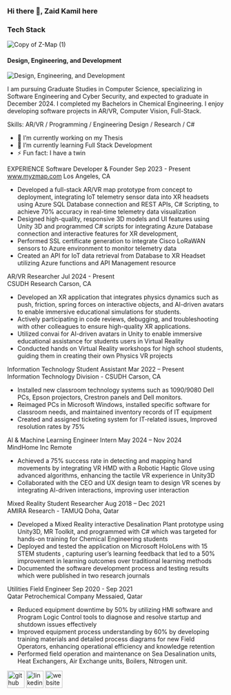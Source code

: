 ### Hi there 👋, Zaid Kamil here


### Tech Stack
![Copy of Z-Map (1)](https://github.com/user-attachments/assets/ce3782a5-7227-4b85-bba0-eeb3de96fb82)




#### Design, Engineering, and Development
![Design, Engineering, and Development](https://pbs.twimg.com/profile_banners/2438856014/1717985267/1080x360)

I am pursuing Graduate Studies in Computer Science, specializing in Software Engineering and Cyber Security, and expected to graduate in December 2024. I completed my Bachelors in Chemical Engineering. I enjoy developing software projects in AR/VR, Computer Vision, Full-Stack.

Skills: AR/VR / Programming / Engineering Design / Research / C#

- 🔭 I’m currently working on my Thesis 
- 🌱 I’m currently learning Full Stack Development 
- ⚡ Fun fact: I have a twin

EXPERIENCE
Software Developer & Founder 	                                                                                                                                                             Sep 2023 - Present       
www.myzmap.com                                                                                                                                                                                               Los Angeles, CA
-	Developed a full-stack AR/VR map prototype from concept to deployment, integrating IoT telemetry sensor data into XR headsets using Azure SQL Database connection and REST APIs, C# Scripting, to achieve 70% accuracy in real-time telemetry data visualization 
-	Designed high-quality, responsive 3D models and UI features using Unity 3D and programmed C# scripts for integrating Azure Database connection and interactive features for XR development, 
-	Performed SSL certificate generation to integrate Cisco LoRaWAN sensors to Azure environment to monitor telemetry data
-	Created an API for IoT data retrieval from Database to XR Headset utilizing Azure functions and API Management resource

AR/VR Researcher	                                                                                                                                                                              Jul 2024 -  Present       
CSUDH Research	                                                                                                                                                                                                          Carson, CA                  
-	Developed an XR application that integrates physics dynamics such as push, friction, spring forces on interactive objects, and AI-driven avatars to enable immersive educational simulations for students. 
-	Actively participating in code reviews, debugging, and troubleshooting with other colleagues to ensure high-quality XR applications.
-	Utilized convai for AI-driven avatars in Unity to enable immersive educational assistance for students users in Virtual Reality
-	Conducted hands on Virtual Reality workshops for high school students, guiding them in creating their own Physics VR projects 

Information Technology Student Assistant                                                                                                                                       Mar 2022 –   Present      
Information Technology Division - CSUDH		                                                                                                                                            Carson, CA                      
-	Installed new classroom technology systems such as 1090/9080 Dell PCs, Epson projectors, Crestron panels and Dell monitors. 
-	Reimaged PCs in Microsoft Windows, installed specific software for classroom needs, and maintained inventory records of IT equipment
-	Created and assigned ticketing system for IT-related issues, Improved resolution rates by 75% 

AI & Machine Learning Engineer Intern	                                                                                                                                        May 2024 –  Nov 2024      
MindHome Inc		                                                                                                                                                                                                Remote
-	Achieved a 75% success rate in detecting and mapping hand movements by integrating VR HMD with a Robotic Haptic Glove using advanced algorithms, enhancing the tactile VR experience in Unity3D
-	Collaborated with the CEO and UX design team to design VR scenes by integrating AI-driven interactions, improving user interaction

Mixed Reality Student Researcher	                                                                                                                                          Aug 2018 – Dec 2021       
AMIRA Research - TAMUQ		                                                                                                                                                         Doha, Qatar                                                   
-	Developed a Mixed Reality interactive Desalination Plant prototype using Unity3D, MR Toolkit, and programmed with C# which was targeted for hands-on training for Chemical Engineering students 
-	Deployed and tested the application on Microsoft HoloLens with 15 STEM students , capturing user’s learning feedback that led to a 50% improvement in learning outcomes over traditional learning methods 
-	Documented the software development process and testing results which were published in two research journals 

Utilities Field Engineer	                                                                                                                                                                           Sep 2020 - Sep 2021       
 Qatar Petrochemical Company	                                                                                                                                                                Messaied, Qatar                    
-	Reduced equipment downtime by 50% by utilizing HMI software and Program Logic Control tools to diagnose and resolve startup and shutdown issues effectively
-	Improved equipment process understanding by 60% by developing training materials and detailed process diagrams for new Field Operators, enhancing operational efficiency and knowledge retention
-	Performed field operation and maintenance on Sea Desalination units, Heat Exchangers, Air Exchange units, Boilers, Nitrogen unit.



[<img src='https://cdn.jsdelivr.net/npm/simple-icons@3.0.1/icons/github.svg' alt='github' height='40'>](https://github.com/ZaidKamil1574)  [<img src='https://cdn.jsdelivr.net/npm/simple-icons@3.0.1/icons/linkedin.svg' alt='linkedin' height='40'>](https://www.linkedin.com/in/zaid-kamil/)  [<img src='https://cdn.jsdelivr.net/npm/simple-icons@3.0.1/icons/icloud.svg' alt='website' height='40'>](https://mzaidk.net/)  








